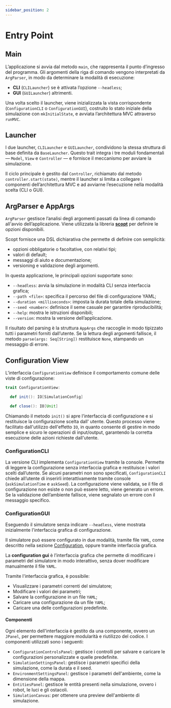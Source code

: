 ```yaml
---
sidebar_position: 2
---
```


# Entry Point

## Main

L’applicazione si avvia dal metodo `main`, che rappresenta il punto d’ingresso del programma.
Gli argomenti della riga di comando vengono interpretati da `ArgParser`, in modo da determinare la modalità di
esecuzione:

- **CLI** (`CLILauncher`) se è attivata l’opzione `--headless`;
- **GUI** (`GUILauncher`) altrimenti.

Una volta scelto il launcher, viene inizializzata la vista corrispondente (`ConfigurationCLI` o `ConfigurationGUI`),
costruito lo stato iniziale della simulazione con `mkInitialState`, e avviata l’architettura MVC attraverso `runMVC`.

## Launcher

I due launcher, `CLILauncher` e `GUILauncher`, condividono la stessa struttura di base definita da `BaseLauncher`.
Questo trait integra i tre moduli fondamentali — `Model`, `View` e `Controller` — e fornisce il meccanismo per avviare
la
simulazione.

Il ciclo principale è gestito dal `Controller`, richiamato dal metodo `controller.start(state)`, mentre il launcher si
limita a collegare i componenti dell’architettura MVC e ad avviarne l’esecuzione nella modalità scelta (CLI o GUI).

## ArgParser e AppArgs

`ArgParser` gestisce l’analisi degli argomenti passati da linea di comando all'avvio dell’applicazione.
Viene utilizzata la libreria [**scopt**](https://github.com/scopt/scopt) per definire le opzioni disponibili.

Scopt fornisce una DSL dichiarativa che permette di definire con semplicità:

- opzioni obbligatorie o facoltative, con relativi tipi;
- valori di default;
- messaggi di aiuto e documentazione;
- versioning e validazione degli argomenti.

In questa applicazione, le principali opzioni supportate sono:

- `--headless`: avvia la simulazione in modalità CLI senza interfaccia grafica;
- `--path <file>`: specifica il percorso del file di configurazione YAML;
- `--duration <milliseconds>`: imposta la durata totale della simulazione;
- `--seed <number>`: definisce il seme casuale per garantire riproducibilità;
- `--help`: mostra le istruzioni disponibili;
- `--version`: mostra la versione dell’applicazione.

Il risultato del parsing è la struttura `AppArgs` che raccoglie in modo tipizzato tutti i parametri forniti dall’utente.
Se la lettura degli argomenti fallisce, il metodo `parse(args: Seq[String])` restituisce `None`, stampando un messaggio
di errore.

## Configuration View

L’interfaccia `ConfigurationView` definisce il comportamento comune delle viste di configurazione:

```scala
trait ConfigurationView:

  def init(): IO[SimulationConfig]

  def close(): IO[Unit]
```

Chiamando il metodo `init()` si apre l'interfaccia di configurazione e si restituisce la configurazione scelta dall'
utente.
Questo processo viene facilitato dall'utilizzo dell'effetto `IO`, in quanto consente di gestire in modo semplice e
sicuro le operazioni di input/output, garantendo la corretta esecuzione delle azioni richieste dall'utente.

### ConfigurationCLI

La versione CLI implementa `ConfigurationView` tramite la console.
Permette di leggere la configurazione senza interfaccia grafica e restituisce i valori scelti dall’utente.
Se alcuni parametri non sono specificati, `ConfigurationCLI` chiede all’utente di inserirli interattivamente tramite
console (`askSimulationTime` e `askSeed`).
La configurazione viene validata, se il file di configurazione non esiste o non può essere letto, viene generato un
errore.
Se la validazione dell’ambiente fallisce, viene segnalato un errore con il messaggio specifico.

### ConfigurationGUI

Eseguendo il simulatore senza indicare `--headless`, viene mostrata inizialmente l'interfaccia grafica di configurazione.

Il simulatore può essere configurato in due modalità, tramite file `YAML`, come descritto nella sezione
[Configuration](08-configuration.md), oppure tramite interfaccia grafica.

La **configuration gui** è l’interfaccia grafica che permette di modificare i parametri del simulatore in modo
interattivo, senza dover modificare manualmente il file `YAML`.

Tramite l'interfaccia grafica, è possibile:

- Visualizzare i parametri correnti del simulatore;
- Modificare i valori dei parametri;
- Salvare la configurazione in un file `YAML`;
- Caricare una configurazione da un file `YAML`;
- Caricare una delle configurazioni predefinite.

#### Componenti

Ogni elemento dell'interfaccia è gestito da una componente, ovvero un `JPanel`, per permettere maggiore modularità e
riutilizzo del codice.
I componenti utilizzati sono i seguenti:

- `ConfigurationControlsPanel`: gestisce i controlli per salvare e caricare le configurazioni personalizzate e quelle 
predefinite.
- `SimulationSettingsPanel`: gestisce i parametri specifici della simulazione, come la durata e il seed.
- `EnvironmentSettingsPanel`: gestisce i parametri dell'ambiente, come la dimensione della mappa.
- `EntitiesPanel`: gestisce le entità presenti nella simulazione, ovvero i robot, le luci e gli ostacoli.
- `SimulationCanvas`: per ottenere una preview dell'ambiente di simulazione.
